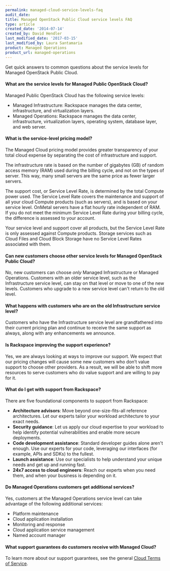 ```yaml
---
permalink: managed-cloud-service-levels-faq
audit_date:
title: Managed OpenStack Public Cloud service levels FAQ
type: article
created_date: '2014-07-14'
created_by: David Hendler
last_modified_date: '2017-03-15'
last_modified_by: Laura Santamaria
product: Managed Operations
product_url: managed-operations
---
```


Get quick answers to common questions about the service levels for Managed
OpenStack Public Cloud.

#### What are the service levels for Managed Public OpenStack Cloud?

Managed Public OpenStack Cloud has the following service levels:

-   Managed Infrastructure: Rackspace manages the data center,
    infrastructure, and virtualization layers.
-   Managed Operations: Rackspace manages the data center, infrastructure,
    virtualization layers, operating system, database layer, and web server.

#### What is the service-level pricing model?

The Managed Cloud pricing model provides greater transparency of your total
cloud expense by separating the cost of infrastructure and support.

The infrastructure rate is based on the number of gigabytes (GB) of random
access memory (RAM) used during the billing cycle, and not on the types of
server. This way, many small servers are the same price as fewer larger
servers.

The support cost, or Service Level Rate, is determined by the total Compute
power used. The Service Level Rate covers the maintenance and support of all
your cloud Compute products (such as servers), and is based on your service
level. OnMetal servers have a flat hourly rate independent of RAM. If you do
not meet the minimum Service Level Rate during your billing cycle, the
difference is assessed to your account.

Your service level and support cover all products, but the Service Level Rate
is only assessed against Compute products. Storage services such as Cloud Files
and Cloud Block Storage have no Service Level Rates associated with them.

#### Can new customers choose other service levels for Managed OpenStack Public Cloud?

No, new customers can choose *only* Managed Infrastructure or Managed
Operations. Customers with an older service level, such as the Infrastructure
service level, can stay on that level or move to one of the new levels.
Customers who upgrade to a new service level can't return to the old level.

#### What happens with customers who are on the old Infrastructure service level?

Customers who have the Infrastructure service level are grandfathered into
their current pricing plan and continue to receive the same support as always,
along with any enhancements we announce.

#### Is Rackspace improving the support experience?

Yes, we are always looking at ways to improve our support. We expect that our
pricing changes will cause some new customers who don’t value support to choose
other providers. As a result, we will be able to shift more resources to serve
customers who do value support and are willing to pay for it.

#### What do I get with support from Rackspace?

There are five foundational components to support from Rackspace:

-   **Architecture advisors**: Move beyond one-size-fits-all reference
    architectures. Let our experts tailor your workload architecture to your
    exact needs.
-   **Security guidance**: Let us apply our cloud expertise to your workload to
    help identify potential vulnerabilities and enable more secure deployments.
-   **Code development assistance**: Standard developer guides alone aren't
    enough. Use our experts for your code, leveraging our interfaces (for
    example, APIs and SDKs) to the fullest.
-   **Launch assistance**: Use our specialists to help understand your unique
    needs and get up and running fast.
-   **24x7 access to cloud engineers**: Reach our experts when you need them,
    and when your business is depending on it.

#### Do Managed Operations customers get additional services?

Yes, customers at the Managed Operations service level can take advantage of the
following additional services:

-   Platform maintenance
-   Cloud application installation
-   Monitoring and response
-   Cloud application service management
-   Named account manager

#### What support guarantees do customers receive with Managed Cloud?

To learn more about our support guarantees, see the general
[Cloud Terms of Service](https://www.rackspace.com/information/legal/cloud/tos).
